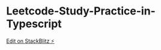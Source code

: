 # Leetcode-Study-Practice-in-Typescript

[Edit on StackBlitz ⚡️](https://stackblitz.com/edit/typescript-phtq1n)